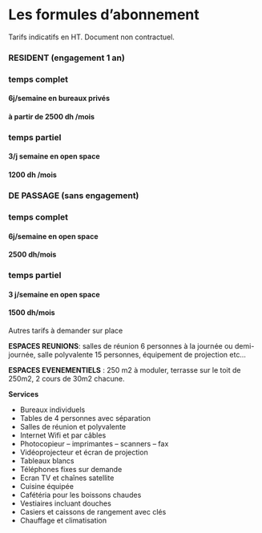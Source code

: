 # Les formules d’abonnement

Tarifs indicatifs en HT. Document non contractuel.

<div class="offers row-fluid">
    <div class="paper paper-raise span6">
        <h3 class="offer-name">RESIDENT (engagement 1 an)</h3>
        <h3>temps complet</h3>
        <h4>6j/semaine en bureaux privés</h4>
        <h4>à partir de 2500 dh /mois</h4>
        <h3>temps partiel</h3>
        <h4>3/j semaine en open space</h4>
        <h4>1200 dh /mois</h4>
    </div>
    <div class="paper paper-raise span6">
        <h3 class="offer-name">DE PASSAGE (sans engagement)</h3>
        <h3>temps complet</h3>
        <h4>6j/semaine en open space</h4>
        <h4>2500 dh/mois</h4>
        <h3>temps partiel</h3>
        <h4>3 j/semaine en open space</h4>
        <h4>1500 dh/mois</h4>
    </div>
</div>

Autres tarifs à demander sur place

__ESPACES REUNIONS__: salles de réunion 6 personnes à la journée ou demi-journée, salle polyvalente 15 personnes, équipement de projection etc…

__ESPACES EVENEMENTIELS__ : 250 m2 à moduler, terrasse sur le toit de 250m2, 2 cours de 30m2 chacune.

__Services__

* Bureaux individuels
* Tables de 4 personnes avec séparation
* Salles de réunion et polyvalente
* Internet Wifi et par câbles
* Photocopieur – imprimantes – scanners – fax
* Vidéoprojecteur et écran de projection
* Tableaux blancs
* Téléphones fixes sur demande
* Ecran TV et chaînes satellite
* Cuisine équipée
* Cafétéria pour les boissons chaudes
* Vestiaires incluant douches
* Casiers et caissons de rangement avec clés
* Chauffage et climatisation
